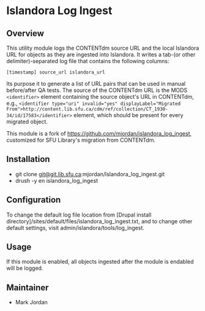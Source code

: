 # Islandora Log Ingest

## Overview

This utility module logs the CONTENTdm source URL and the local Islandora URL for objects as they are ingested into Islandora. It writes a tab-(or other delimiter)-separated log file that contains the following columns:

```
[timestamp] source_url islandora_url
```

Its purpose it to generate a list of URL pairs that can be used in manual before/after QA tests. The source of the CONTENTdm URL is the MODS `<identifier>` element containing the source object's URL in CONTENTdm, e.g., `<identifier type="uri" invalid="yes" displayLabel="Migrated From">http://content.lib.sfu.ca/cdm/ref/collection/CT_1930-34/id/17583</identifier>` element, which should be present for every migrated object.

This module is a fork of https://github.com/mjordan/islandora_log_ingest, customized for SFU Library's migration from CONTENTdm.

## Installation

* git clone git@git.lib.sfu.ca:mjordan/lslandora_log_ingest.git
* drush -y en islandora_log_ingest

## Configuration

To change the default log file location from [Drupal install directory]/sites/default/files/islandora_log_ingest.txt, and to change other default settings, visit admin/islandora/tools/log_ingest.

## Usage

If this module is enabled, all objects ingested after the module is endabled will be logged.


## Maintainer

* Mark Jordan
